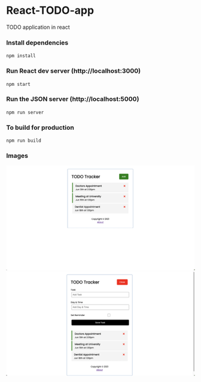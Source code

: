 # React-TODO-app
TODO application in react



### Install dependencies

```
npm install
```

### Run React dev server (http://localhost:3000)

```
npm start
```

### Run the JSON server (http://localhost:5000)

```
npm run server
```

### To build for production

```
npm run build
```

### Images

![1](./img/1.png)
![2](./img/2.png)
